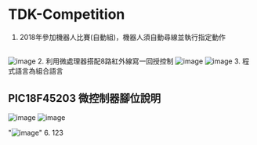 # TDK-Competition

1. 2018年參加機器人比賽(自動組)，機器人須自動尋線並執行指定動作
##
![image](https://user-images.githubusercontent.com/83625018/117560783-553b6800-b0c3-11eb-9df2-128efe0fe30a.png)
2. 利用微處理器搭配8路紅外線寫一回授控制
![image](https://user-images.githubusercontent.com/83625018/117560793-6c7a5580-b0c3-11eb-9c06-0116139c4c94.png)
![image](https://user-images.githubusercontent.com/83625018/117560794-6f754600-b0c3-11eb-9623-a39989daa084.png)
3. 程式語言為組合語言
## PIC18F45203 微控制器腳位說明 
![image](https://user-images.githubusercontent.com/83625018/117560802-7c923500-b0c3-11eb-86e6-dc449bc95c2e.png)
![image](https://user-images.githubusercontent.com/83625018/117560804-8025bc00-b0c3-11eb-9e59-c04a1dff5507.png)

"![image](https://user-images.githubusercontent.com/83625018/117560747-07befb00-b0c3-11eb-9444-62673f6d1987.png)"
6. 123
